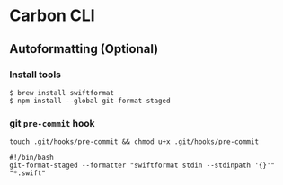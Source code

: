 # Carbon CLI

## Autoformatting (Optional)

### Install tools
```shell
$ brew install swiftformat
$ npm install --global git-format-staged
```
### git `pre-commit` hook

```shell
touch .git/hooks/pre-commit && chmod u+x .git/hooks/pre-commit
```

```shell
#!/bin/bash
git-format-staged --formatter "swiftformat stdin --stdinpath '{}'" "*.swift"
```